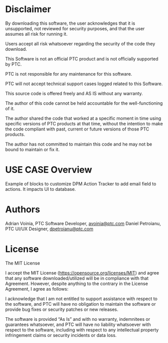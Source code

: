 # Disclaimer
By downloading this software, the user acknowledges that it is unsupported, not reviewed for security purposes, and that the user assumes all risk for running it.

Users accept all risk whatsoever regarding the security of the code they download.

This Software is not an official PTC product and is not officially supported by PTC.

PTC is not responsible for any maintenance for this software.

PTC will not accept technical support cases logged related to this Software.

This source code is offered freely and AS IS without any warranty. 

The author of this code cannot be held accountable for the well-functioning of it.  

The author shared the code that worked at a specific moment in time using specific versions of PTC products at that time, without the intention to make the code compliant with past, current or future versions of those PTC products.  

The author has not committed to maintain this code and he may not be bound to maintain or fix it.

# USE CASE Overview
Example of blocks to customize DPM Action Tracker to add email field to actions. It impacts UI to database.

# Authors

Adrian Voinia, PTC Software Developer, avoinia@ptc.com
Daniel Petroianu, PTC UI/UX Designer, dpetroianu@ptc.com

# License
The MIT License

I accept the MIT License (https://opensource.org/licenses/MIT) and agree that any software downloaded/utilized will be in compliance with that Agreement. However, despite anything to the contrary in the License Agreement, I agree as follows:

I acknowledge that I am not entitled to support assistance with respect to the software, and PTC will have no obligation to maintain the software or provide bug fixes or security patches or new releases.

The software is provided “As Is” and with no warranty, indemnitees or guarantees whatsoever, and PTC will have no liability whatsoever with respect to the software, including with respect to any intellectual property infringement claims or security incidents or data loss.
